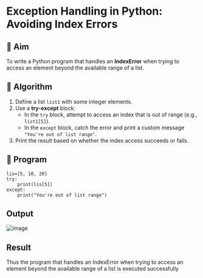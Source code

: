 # Exception Handling in Python: Avoiding Index Errors

## 🎯 Aim
To write a Python program that handles an **IndexError** when trying to access an element beyond the available range of a list.

## 🧠 Algorithm
1. Define a list `list1` with some integer elements.
2. Use a **try-except** block:
   - In the `try` block, attempt to access an index that is out of range (e.g., `list1[5]`).
   - In the `except` block, catch the error and print a custom message `"You're out of list range"`.
3. Print the result based on whether the index access succeeds or fails.

## 🧾 Program
```
lis=[5, 10, 20]
try:
    print(lis[5])
except:
    print("You're out of list range")
```
## Output

![image](https://github.com/user-attachments/assets/5b91c76a-1e1b-490d-83b1-630257f597ea)

## Result
Thus the program that handles an IndexError when trying to access an element beyond the available range of a list is executed successfully
